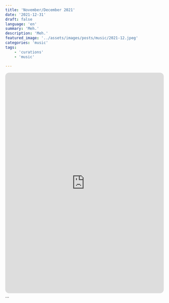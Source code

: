 ```yaml
---
title: 'November/December 2021'
date: '2021-12-31'
draft: false
language: 'en'
summary: 'Meh.'
description: 'Meh.'
featured_image: '../assets/images/posts/music/2021-12.jpeg'
categories: 'music'
tags:
    - 'curations'
    - 'music'

---
```

<!-- @format -->
<iframe
    style="border-radius:12px"
    src="https://open.spotify.com/embed/playlist/5G1YErJ6PjVSBdQkB7B4fT"
    width="100%"
    height="700"
    frameBorder="0"
    allowfullscreen=""
    allow="
        autoplay;
        clipboard-write;
        encrypted-media;
        fullscreen;
        picture-in-picture
        "
    loading="lazy"
    ></iframe>
...
